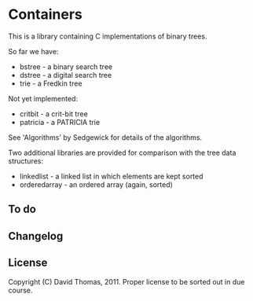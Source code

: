 Containers
==========

This is a library containing C implementations of binary trees.

So far we have:

- bstree - a binary search tree
- dstree - a digital search tree
- trie   - a Fredkin tree

Not yet implemented:

- critbit  - a crit-bit tree
- patricia - a PATRICIA trie

See 'Algorithms' by Sedgewick for details of the algorithms.

Two additional libraries are provided for comparison with the tree data
structures:

- linkedlist   - a linked list in which elements are kept sorted
- orderedarray - an ordered array (again, sorted)

To do
-----

Changelog
---------

License
-------
Copyright (C) David Thomas, 2011. 
Proper license to be sorted out in due course.

